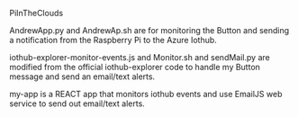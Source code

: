 PiInTheClouds 

AndrewApp.py and AndrewAp.sh are for monitoring the Button and sending a notification from the Raspberry Pi to the Azure Iothub.

iothub-explorer-monitor-events.js and Monitor.sh and sendMail.py are modified from the official iothub-explorer code to handle my Button message and send an email/text alerts.

my-app is a REACT app that monitors iothub events and use EmailJS web service to send out email/text alerts.


